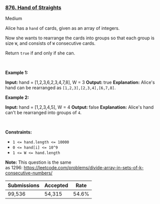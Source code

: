 ### [876. Hand of Straights](https://leetcode.com/problems/hand-of-straights/)

Medium

Alice has a `` hand `` of cards, given as an array of integers.

Now she wants to rearrange the cards into groups so that each group is size `` W ``, and consists of `` W `` consecutive cards.

Return `` true `` if and only if she can.

 

__Example 1:__

<strong>Input: </strong>hand = [1,2,3,6,2,3,4,7,8], W = 3
    <strong>Output: </strong>true
    <strong>Explanation:</strong> Alice's hand can be rearranged as <code>[1,2,3],[2,3,4],[6,7,8]</code>.

__Example 2:__

<strong>Input: </strong>hand = [1,2,3,4,5], W = 4
    <strong>Output: </strong>false
    <strong>Explanation:</strong> Alice's hand can't be rearranged into groups of <code>4</code>.

 

__Constraints:__

*   `` 1 <= hand.length <= 10000 ``
*   `` 0 <= hand[i] <= 10^9 ``
*   `` 1 <= W <= hand.length ``

__Note:__ This question is the same as 1296: <https://leetcode.com/problems/divide-array-in-sets-of-k-consecutive-numbers/>

| Submissions    | Accepted     | Rate   |
| -------------- | ------------ | ------ |
| 99,536 | 54,315 | 54.6% |